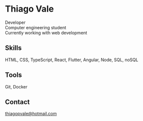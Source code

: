 # Thiago Vale
Developer\
Computer engineering student\
Currently working with web development

## Skills
HTML, CSS, TypeScript, React, Flutter, Angular, Node, SQL, noSQL

## Tools
Git, Docker

## Contact
thiagopvale@hotmail.com
